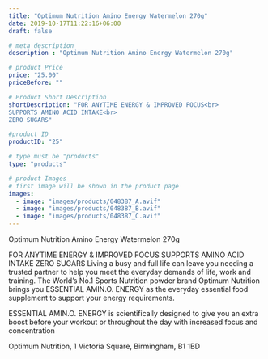 ```yaml
---
title: "Optimum Nutrition Amino Energy Watermelon 270g"
date: 2019-10-17T11:22:16+06:00
draft: false

# meta description
description : "Optimum Nutrition Amino Energy Watermelon 270g"

# product Price
price: "25.00"
priceBefore: ""

# Product Short Description
shortDescription: "FOR ANYTIME ENERGY & IMPROVED FOCUS<br>
SUPPORTS AMINO ACID INTAKE<br>
ZERO SUGARS"

#product ID
productID: "25"

# type must be "products"
type: "products"

# product Images
# first image will be shown in the product page
images:
  - image: "images/products/048387_A.avif"
  - image: "images/products/048387_B.avif"
  - image: "images/products/048387_C.avif"
---
```


Optimum Nutrition Amino Energy Watermelon 270g


FOR ANYTIME ENERGY & IMPROVED FOCUS
SUPPORTS AMINO ACID INTAKE
ZERO SUGARS
Living a busy and full life can leave you needing a trusted partner to help you meet the everyday demands of life, work and training. The World’s No.1 Sports Nutrition powder brand Optimum Nutrition brings you ESSENTIAL AMIN.O. ENERGY as the everyday essential food supplement to support your energy requirements.


ESSENTIAL AMIN.O. ENERGY is scientifically designed to give you an extra boost before your workout or throughout the day with increased focus and concentration


Optimum Nutrition, 1 Victoria Square, Birmingham, B1 1BD